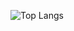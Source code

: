 ![Top Langs](https://github-readme-stats.vercel.app/api/top-langs/?username=goujonmael&layout=compact&hide=Ada&hide=CSS)

